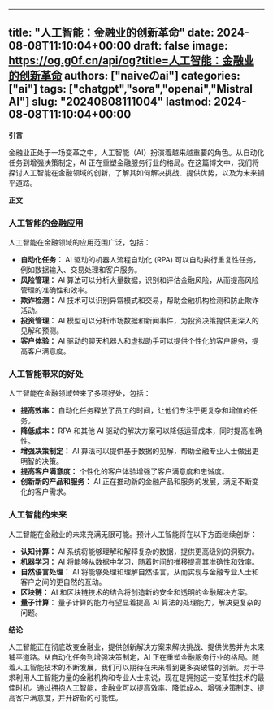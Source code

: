 
---
title: "人工智能：金融业的创新革命"
date: 2024-08-08T11:10:04+00:00
draft: false
image: https://og.g0f.cn/api/og?title=人工智能：金融业的创新革命
authors: ["naiveのai"]
categories: ["ai"]
tags: ["chatgpt","sora","openai","Mistral AI"]
slug: "20240808111004"
lastmod: 2024-08-08T11:10:04+00:00
---
**引言**

金融业正处于一场变革之中，人工智能（AI）扮演着越来越重要的角色。从自动化任务到增强决策制定，AI 正在重塑金融服务行业的格局。在这篇博文中，我们将探讨人工智能在金融领域的创新，了解其如何解决挑战、提供优势，以及为未来铺平道路。

**正文**

### 人工智能的金融应用

人工智能在金融领域的应用范围广泛，包括：

- **自动化任务：** AI 驱动的机器人流程自动化 (RPA) 可以自动执行重复性任务，例如数据输入、交易处理和客户服务。
- **风险管理：** AI 算法可以分析大量数据，识别和评估金融风险，从而提高风险管理的准确性和效率。
- **欺诈检测：** AI 技术可以识别异常模式和交易，帮助金融机构检测和防止欺诈活动。
- **投资管理：** AI 模型可以分析市场数据和新闻事件，为投资决策提供更深入的见解和预测。
- **客户体验：** AI 驱动的聊天机器人和虚拟助手可以提供个性化的客户服务，提高客户满意度。

### 人工智能带来的好处

人工智能在金融领域带来了多项好处，包括：

- **提高效率：** 自动化任务释放了员工的时间，让他们专注于更复杂和增值的任务。
- **降低成本：** RPA 和其他 AI 驱动的解决方案可以降低运营成本，同时提高准确性。
- **增强决策制定：** AI 算法可以提供基于数据的见解，帮助金融专业人士做出更明智的决策。
- **提高客户满意度：** 个性化的客户体验增强了客户满意度和忠诚度。
- **创新新的产品和服务：** AI 正在推动新的金融产品和服务的发展，满足不断变化的客户需求。

### 人工智能的未来

人工智能在金融业的未来充满无限可能。预计人工智能将在以下方面继续创新：

- **认知计算：** AI 系统将能够理解和解释复杂的数据，提供更高级别的洞察力。
- **机器学习：** AI 将能够从数据中学习，随着时间的推移提高其准确性和效率。
- **自然语言处理：** AI 将能够处理和理解自然语言，从而实现与金融专业人士和客户之间的更自然的互动。
- **区块链：** AI 和区块链技术的结合将创造新的安全和透明的金融解决方案。
- **量子计算：** 量子计算的能力有望显着提高 AI 算法的处理能力，解决更复杂的问题。

**结论**

人工智能正在彻底改变金融业，提供创新解决方案来解决挑战、提供优势并为未来铺平道路。从自动化任务到增强决策制定，AI 正在重塑金融服务行业的格局。随着人工智能技术的不断发展，我们可以期待在未来看到更多突破性的创新。对于寻求利用人工智能力量的金融机构和专业人士来说，现在是拥抱这一变革性技术的最佳时机。通过拥抱人工智能，金融业可以提高效率、降低成本、增强决策制定、提高客户满意度，并开辟新的可能性。
